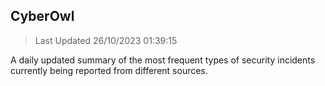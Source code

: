## CyberOwl 
> Last Updated 26/10/2023 01:39:15 


A daily updated summary of the most frequent types of security incidents currently being reported from different sources.


